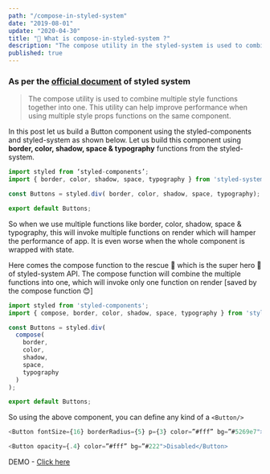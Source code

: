 ```yaml
---
path: "/compose-in-styled-system"
date: "2019-08-01"
update: "2020-04-30"
title: "🧐 What is compose-in-styled-system ?"
description: "The compose utility in the styled-system is used to combine multiple style functions together into one"
published: true
---
```


### As per the [official document](https://styled-system.com/api/#compose) of styled system
> The compose utility is used to combine multiple style functions together into one. This utility can help improve performance when using multiple style props functions on the same component.

In this post let us build a Button component using the styled-components and styled-system as shown below. Let us build this component using **border, color, shadow, space & typography** functions from the styled-system.

```js
import styled from ‘styled-components’;
import { border, color, shadow, space, typography } from 'styled-system';

const Buttons = styled.div( border, color, shadow, space, typography);

export default Buttons;
```

So when we use multiple functions like border, color, shadow, space & typography, this will invoke multiple functions on render which will hamper the performance of app. It is even worse when the whole component is wrapped with state.

Here comes the compose function to the rescue 🚀 which is the super hero 💠 of styled-system API. The compose function will combine the multiple functions into one, which will invoke only one function on render [saved by the compose function 😊]

```js
import styled from 'styled-components';
import { compose, border, color, shadow, space, typography } from 'styled-system';

const Buttons = styled.div(
  compose(
    border,
    color,
    shadow,
    space,
    typography
  )
);

export default Buttons;
```

So using the above component, you can define any kind of a `<Button/>`

```js
<Button fontSize={16} borderRadius={5} p={3} color=”#fff” bg=”#5269e7">Click here</Button>

<Button opacity={.4} color=”#fff” bg=”#222">Disabled</Button>
```

DEMO - [Click here](https://codesandbox.io/embed/buttons-yb04h?fontsize=14)
